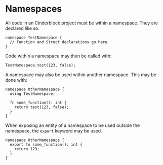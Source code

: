# Namespaces

All code in an Cinderblock project must be within a namespace. They are declared like so.

```
namespace TestNamespace {
  // Function and Struct declarations go here
}
```

Code within a namespace may then be called with:

```
TestNamespace.test(123, false);
```

A namespace may also be used within another namespace. This may be done with:

```
namespace OtherNamespace {
  using TestNamespace;

  fn some_function(): int {
    return test(123, false);
  }
}
```

When exposing an entity of a namespace to be used outside the namespace, the `export` keyword may be used.

```
namespace OtherNamespace {
  export fn some_function(): int {
    return 123;
  }
}
```
